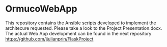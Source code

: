 # OrmucoWebApp
 This repository contains the Ansible scripts developed to implement the architecure requested.
Please take a look to the Project Presentation.docx. 
The actual Web App development can be found in the next repository https://github.com/jjulianprin/FlaskProject
